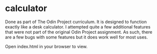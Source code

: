# calculator

Done as part of The Odin Project curriculum. It is designed to function exactly like a desk calculator. I attempted quite a few additional features that were not part of the original Odin Project assignment. As such, there are a few bugs with some features but it does work well for most uses.

Open index.html in your browser to view.
